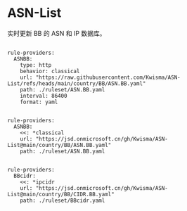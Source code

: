 
# ASN-List

实时更新 BB 的 ASN 和 IP 数据库。

<pre><code class="language-javascript">
rule-providers:
  ASNBB:
    type: http
    behavior: classical
    url: "https://raw.githubusercontent.com/Kwisma/ASN-List/refs/heads/main/country/BB/ASN.BB.yaml"
    path: ./ruleset/ASN.BB.yaml
    interval: 86400
    format: yaml
</code></pre>

<pre><code class="language-javascript">
rule-providers:
  ASNBB:
    <<: *classical
    url: "https://jsd.onmicrosoft.cn/gh/Kwisma/ASN-List@main/country/BB/ASN.BB.yaml"
    path: ./ruleset/ASN.BB.yaml
</code></pre>

<pre><code class="language-javascript">
rule-providers:
  BBcidr:
    <<: *ipcidr
    url: "https://jsd.onmicrosoft.cn/gh/Kwisma/ASN-List@main/country/BB/CIDR.BB.yaml"
    path: ./ruleset/BBcidr.yaml
</code></pre>